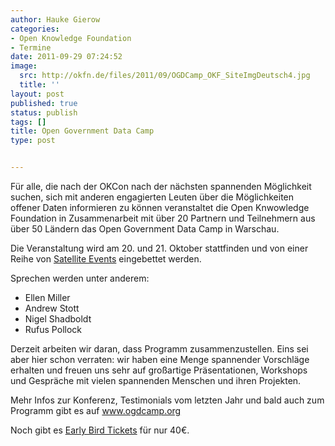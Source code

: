 ```yaml
---
author: Hauke Gierow
categories:
- Open Knowledge Foundation
- Termine
date: 2011-09-29 07:24:52
image:
  src: http://okfn.de/files/2011/09/OGDCamp_OKF_SiteImgDeutsch4.jpg
  title: ''
layout: post
published: true
status: publish
tags: []
title: Open Government Data Camp
type: post


---
```


Für alle, die nach der OKCon nach der nächsten spannenden Möglichkeit suchen, sich mit anderen engagierten Leuten über die Möglichkeiten offener Daten informieren zu können veranstaltet die Open Knwowledge Foundation in Zusammenarbeit mit über 20 Partnern und Teilnehmern aus über 50 Ländern das Open Government Data Camp in Warschau.

Die Veranstaltung wird am 20. und 21. Oktober stattfinden und von einer Reihe von [Satellite Events](http://ogdcamp.org/programme/satellite/) eingebettet werden.

  
[ ](http://ogdcamp.org/register)

Sprechen werden unter anderem:

  * Ellen Miller
  * Andrew Stott
  * Nigel Shadboldt
  * Rufus Pollock

Derzeit arbeiten wir daran, dass Programm zusammenzustellen. Eins sei aber hier schon verraten: wir haben eine Menge spannender Vorschläge erhalten und freuen uns sehr auf großartige Präsentationen, Workshops und Gespräche mit vielen spannenden Menschen und ihren Projekten.

Mehr Infos zur Konferenz, Testimonials vom letzten Jahr und bald auch zum Programm gibt es auf [www.ogdcamp.org  
](http://www.ogdcamp.org)

Noch gibt es [Early Bird Tickets](http://ogdcamp.org/register) für nur 40€.